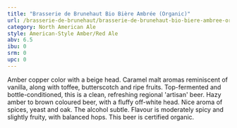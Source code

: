 ```yaml
---
title: "Brasserie de Brunehaut Bio Bière Ambrée (Organic)"
url: /brasserie-de-brunehaut/brasserie-de-brunehaut-bio-biere-ambree-organic/
category: North American Ale
style: American-Style Amber/Red Ale
abv: 6.5
ibu: 0
srm: 0
upc: 0
---
```

Amber copper color with a beige head.
Caramel malt aromas reminiscent of vanilla, along with toffee, butterscotch and ripe fruits. Top-fermented and bottle-conditioned, this is a clean, refreshing regional 'artisan' beer.
Hazy amber to brown coloured beer, with a fluffy off-white head. Nice aroma of spices, yeast and oak.  The alcohol subtle. Flavour is moderately spicy and slightly fruity, with balanced hops. 
This beer is certified organic.
